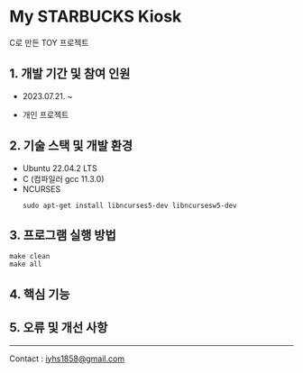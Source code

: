# My STARBUCKS Kiosk
C로 만든 TOY 프로젝트 


## 1. 개발 기간 및 참여 인원

+ 2023.07.21. ~

+ 개인 프로젝트

## 2. 기술 스택 및 개발 환경

+ Ubuntu 22.04.2 LTS
+ C (컴파일러 gcc 11.3.0)
+ NCURSES 
    ```
    sudo apt-get install libncurses5-dev libncursesw5-dev 
    ```

## 3. 프로그램 실행 방법

```
make clean 
make all
```

## 4. 핵심 기능

## 5. 오류 및 개선 사항

  ---
Contact : <iyhs1858@gmail.com> 





